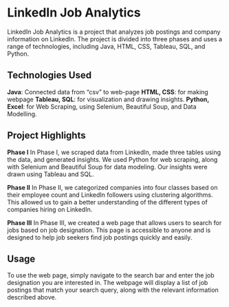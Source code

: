 # LinkedIn Job Analytics
LinkedIn Job Analytics is a project that analyzes job postings and company information on LinkedIn. The project is divided into three phases and uses a range of technologies, including Java, HTML, CSS, Tableau, SQL, and Python.

## Technologies Used
**Java**: Connected data from “csv” to web-page
**HTML, CSS**: for making webpage
**Tableau, SQL**: for visualization and drawing insights.
**Python, Excel**: for Web Scraping, using Selenium, Beautiful Soup, and Data Modelling.

## Project Highlights
**Phase I**
In Phase I, we scraped data from LinkedIn, made three tables using the data, and generated insights. We used Python for web scraping, along with Selenium and Beautiful Soup for data modeling. Our insights were drawn using Tableau and SQL.

**Phase II**
In Phase II, we categorized companies into four classes based on their employee count and LinkedIn followers using clustering algorithms. This allowed us to gain a better understanding of the different types of companies hiring on LinkedIn.

**Phase III**
In Phase III, we created a web page that allows users to search for jobs based on job designation. This page is accessible to anyone and is designed to help job seekers find job postings quickly and easily.

## Usage
To use the web page, simply navigate to the search bar and enter the job designation you are interested in. The webpage will display a list of job postings that match your search query, along with the relevant information described above.
